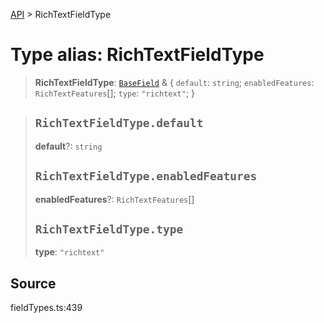 [API](../index.md) > RichTextFieldType

# Type alias: RichTextFieldType

> **RichTextFieldType**: [`BaseField`](type-alias.BaseField.md) & \{
  `default`: `string`;
  `enabledFeatures`: `RichTextFeatures`[];
  `type`: `"richtext"`;
 }

> ## `RichTextFieldType.default`
>
> **default**?: `string`
>
> ## `RichTextFieldType.enabledFeatures`
>
> **enabledFeatures**?: `RichTextFeatures`[]
>
> ## `RichTextFieldType.type`
>
> **type**: `"richtext"`
>
>

## Source

fieldTypes.ts:439
